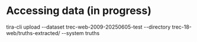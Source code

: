 # Accessing data (in progress)


tira-cli upload --dataset trec-web-2009-20250605-test --directory trec-18-web/truths-extracted/ --system truths

